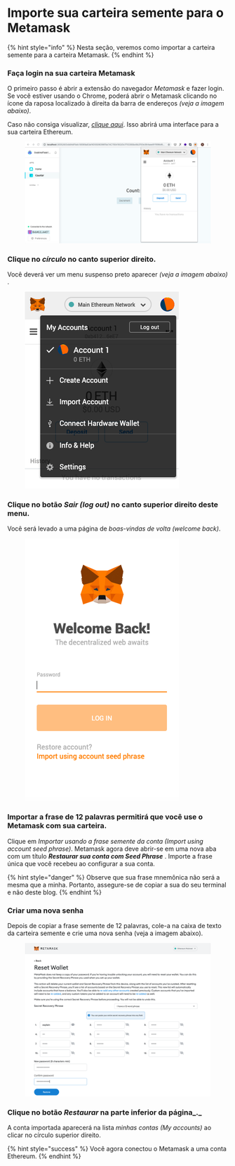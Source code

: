 # Importe sua carteira semente para o Metamask

{% hint style="info" %}
Nesta seção, veremos como importar a carteira semente para a carteira Metamask.
{% endhint %}

### Faça login na sua carteira Metamask <a href="#log-in-to-your-metamask-wallet" id="log-in-to-your-metamask-wallet"></a>

O primeiro passo é abrir a extensão do navegador _Metamask_ e fazer login. Se você estiver usando o Chrome, poderá abrir o Metamask clicando no ícone da raposa localizado à direita da barra de endereços _(veja a imagem abaixo)_.

Caso não consiga visualizar, [_clique aqui_](https://chrome.google.com/webstore/search/metamask). Isso abrirá uma interface para a sua carteira Ethereum.

<figure><img src="../../.gitbook/assets/m-3.png" alt=""><figcaption></figcaption></figure>

### Clique no _**círculo**_ no canto superior direito. <a href="#click-on-the-circle-in-the-top-right." id="click-on-the-circle-in-the-top-right."></a>

Você deverá ver um menu suspenso preto aparecer _(veja a imagem abaixo)_ .

<figure><img src="../../.gitbook/assets/m-4.png" alt=""><figcaption></figcaption></figure>

### Clique no botão _Sair (log out)_ no canto superior direito deste menu. <a href="#click-on-the-log-out-button-in-the-top-right-of-this-menu." id="click-on-the-log-out-button-in-the-top-right-of-this-menu."></a>

Você será levado a uma página de _boas-vindas de volta (welcome back)_.

<figure><img src="../../.gitbook/assets/m-5 (1).png" alt=""><figcaption></figcaption></figure>

### Importar a frase de 12 palavras permitirá que você use o Metamask com sua carteira. <a href="#importing-the-12-words-phrase-will-allow-you-to-use-metamask-with-your-wallet." id="importing-the-12-words-phrase-will-allow-you-to-use-metamask-with-your-wallet."></a>

Clique em _Importar usando a frase semente da conta (Import using account seed phrase)_. Metamask agora deve abrir-se em uma nova aba com um título _**Restaurar sua conta com Seed Phrase**_ . Importe a frase única que você recebeu ao configurar a sua conta.

{% hint style="danger" %}
Observe que sua frase mnemônica não será a mesma que a minha. Portanto, assegure-se de copiar a sua do seu terminal e não deste blog.
{% endhint %}

### Criar uma nova senha <a href="#create-a-new-password" id="create-a-new-password"></a>

Depois de copiar a frase semente de 12 palavras, cole-a na caixa de texto da carteira semente e crie uma nova senha (veja a imagem abaixo).

<figure><img src="../../.gitbook/assets/seed pw.png" alt=""><figcaption></figcaption></figure>

### Clique no botão _Restaurar_ na parte inferior da página_._ <a href="#click-on-the-restore-button-at-the-bottom-of-the-page." id="click-on-the-restore-button-at-the-bottom-of-the-page."></a>

A conta importada aparecerá na lista _minhas contas (My accounts)_ ao clicar no círculo superior direito.

{% hint style="success" %}
Você agora conectou o Metamask a uma conta Ethereum.
{% endhint %}
